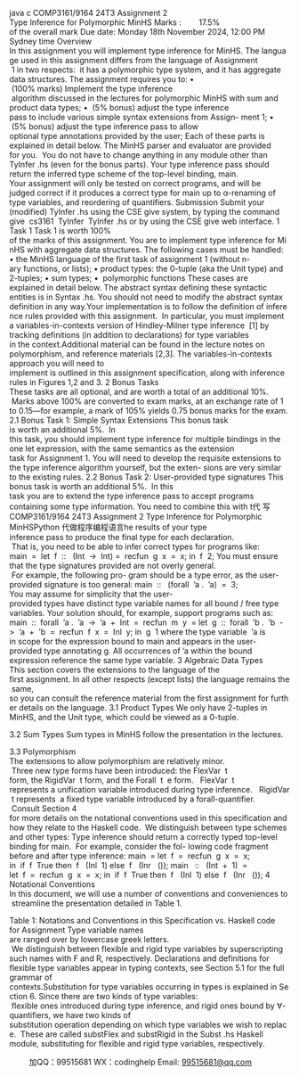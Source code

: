 java c
COMP3161/9164 24T3 Assignment 2 
Type Inference for Polymorphic MinHS 
Marks :        17.5% of the overall mark 
Due date: Monday 18th November 2024, 12:00 PM Sydney time
Overview In this assignment you will implement type inference for MinHS. The language used in this assignment differs from the language of Assignment  1 in two respects:  it has a polymorphic type system, and it has aggregate data structures.
The assignment requires you to:
•  (100% marks) Implement the type inference  algorithm discussed in the lectures for polymorphic MinHS with sum and product data types;
•  (5% bonus) adjust the type inference pass to include various simple syntax extensions from Assign- ment 1;
•  (5% bonus) adjust the type inference pass to allow optional type annotations provided by the user;
Each of these parts is explained in detail below.
The MinHS parser and evaluator are provided for you.  You do not have to change anything in any module other than TyInfer .hs (even for the bonus parts).
Your type inference pass should return the inferred type scheme of the top-level binding, main.
Your assignment will only be tested on correct programs, and will be judged correct if it produces a correct type for main up to α-renaming of type variables, and reordering of quantifiers.
Submission 
Submit your (modified) TyInfer .hs using the CSE give system, by typing the command
give  cs3161  TyInfer  TyInfer .hs
or by using the CSE give web interface.
1 Task 1 
Task 1 is worth 100% of the marks of this assignment. You are to implement type inference for MinHS with aggregate data structures. The following cases must be handled:
• the MinHS language of the first task of assignment 1 (without n-ary functions, or lists);
• product types: the 0-tuple (aka the Unit type) and 2-tuples;
• sum types;
•  polymorphic functions 
These cases are explained in detail below. The abstract syntax defining these syntactic entities is in Syntax .hs. You should not need to modify the abstract syntax definition in any way.Your implementation is to follow the definition of inference rules provided with this assignment.  In particular, you must implement a variables-in-contexts version of Hindley-Milner type inference  [1] by tracking definitions (in addition to declarations) for type variables in the context.Additional material can be found in the lecture notes on polymorphism, and reference materials [2,3]. The variables-in-contexts approach you will need to implement is outlined in this assignment specification, along with inference rules in Figures 1,2 and 3. 
2 Bonus Tasks These tasks are all optional, and are worth a total of an additional 10%.  Marks above 100% are converted to exam marks, at an exchange rate of 1 to 0.15—for example, a mark of 105% yields 0.75 bonus marks for the exam.
2.1 Bonus Task 1: Simple Syntax Extensions 
This bonus task is worth an additional 5%.  In this task, you should implement type inference for multiple bindings in the one let expression, with the same semantics as the extension task for Assignment 1.
You will need to develop the requisite extensions to the type inference algorithm yourself, but the exten- sions are very similar to the existing rules.
2.2 Bonus Task 2: User-provided type signatures This bonus task is worth an additional 5%.  In this task you are to extend the type inference pass to accept programs containing some type information. You need to combine this with t代 写COMP3161/9164 24T3 Assignment 2 Type Inference for Polymorphic MinHSPython
代做程序编程语言he results of your type inference pass to produce the final type for each declaration.  That is, you need to be able to infer correct types for programs like:
main  =  let  f  ::   (Int  ->  Int)
=  recfun  g  x  =  x;
in  f  2;
You must ensure that the type signatures provided are not overly general.  For example, the following pro- gram should be a type error, as the user-provided signature is too general:
main  ::   (forall  ’a .  ’a)  =  3;
You may assume for simplicity that the user-provided types have distinct type variable names for all bound / free type variables. Your solution should, for example, support programs such as:
main  ::  forall  ’a .  ’a  ->  ’a  +  Int  =  recfun  m  y  =
let  g  ::  forall  ’b .  ’b  ->  ’a  +  ’b  =  recfun  f  x  =  Inl  y;
in  g  1
where the type variable  ’a is in scope for the expression bound to main and appears in the user-provided type annotating g. All occurrences of ’a within the bound expression reference the same type variable.
3 Algebraic Data Types This section covers the extensions to the language of the first assignment. In all other respects (except lists) the language remains the same, so you can consult the reference material from the first assignment for further details on the language.
3.1 Product Types 
We only have 2-tuples in MinHS, and the Unit type, which could be viewed as a 0-tuple.

3.2 Sum Types 
Sum types in MinHS follow the presentation in the lectures.

3.3 Polymorphism The extensions to allow polymorphism are relatively minor.  Three new type forms have been introduced: the FlexVar  t form, the RigidVar  t form, and the Forall  t  e form.   FlexVar  t represents a unification variable introduced during type inference.   RigidVar  t represents  a fixed type variable introduced by a forall-quantifier.  Consult Section 4 for more details on the notational conventions used in this specification and how they relate to the Haskell code.  We distinguish between type schemes and other types:
Type inference should return a correctly typed top-level binding for main.  For example, consider the fol- lowing code fragment before and after type inference:
main  =
let  f  =  recfun  g  x  =  x;
in  if  f  True
then  f   (Inl  1)
else  f   (Inr   ());
main   ::   (Int  +  1)  =
let  f  =  recfun  g  x  =  x;
in  if  f  True
then  f   (Inl  1)
else  f   (Inr   ());
4 Notational Conventions 
In this document, we will use a number of conventions and conveniences to streamline the presentation detailed in Table 1. 

Table 1: Notations and Conventions in this Specification vs. Haskell code for Assignment
Type variable names are ranged over by lowercase greek letters.  We distinguish between flexible and rigid type variables by superscripting such names with F and R, respectively.
Declarations and definitions for flexible type variables appear in typing contexts, see Section 5.1 for the full grammar of contexts.Substitution for type variables occurring in types is explained in Section 6. Since there are two kinds of type variables:  flexible ones introduced during type inference, and rigid ones bound by ∀-quantifiers, we have two kinds of substitution operation depending on which type variables we wish to replace.  These are called substFlex and substRigid in the Subst .hs Haskell module, substituting for flexible and rigid type variables, respectively.



         
加QQ：99515681  WX：codinghelp  Email: 99515681@qq.com
